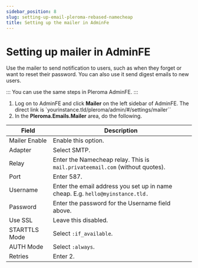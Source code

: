 ```yaml
---
sidebar_position: 8
slug: setting-up-email-pleroma-rebased-namecheap
title: Setting up the mailer in AdminFe
---
```

# Setting up mailer in AdminFE

Use the mailer to send notification to users, such as when they forget or want to reset their password. You can also use it send digest emails to new users.
    
:::
    You can use the same steps in Pleroma AdminFE.
:::

1. Log on to AdminFE and click **Mailer** on the left sidebar of AdminFE. The direct link is `yourinstance.tld/pleroma/admin/#/settings/mailer``
2. In the **Pleroma.Emails.Mailer** area, do the following. 

| Field         | Description                                                                  |
|---------------|------------------------------------------------------------------------------|
| Mailer Enable | Enable this option.                                                          |
| Adapter       | Select SMTP.                                                                 |
| Relay         | Enter the Namecheap relay. This is `mail.privateemail.com` (without quotes).   |
| Port          | Enter 587.                                                                   |
| Username      | Enter the email address you set up in name cheap. E.g. `hello@myinstance.tld.` |
| Password      | Enter the password for the Username field above.                             |
| Use SSL       | Leave this disabled.                                                         |
| STARTTLS Mode | Select `:if_available`.                                                        |
| AUTH Mode     | Select `:always`.                                                               |
| Retries       | Enter 2.                                                                     |